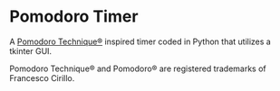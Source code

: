 # Pomodoro Timer

A [Pomodoro Technique®](https://en.wikipedia.org/wiki/Pomodoro_Technique) inspired timer coded in Python that utilizes a tkinter GUI.

Pomodoro Technique® and Pomodoro® are registered trademarks of Francesco Cirillo.
